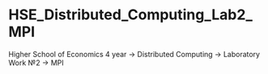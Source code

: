 # HSE_Distributed_Computing_Lab2_MPI
Higher School of Economics 4 year -> Distributed Computing -> Laboratory Work №2 -> MPI
